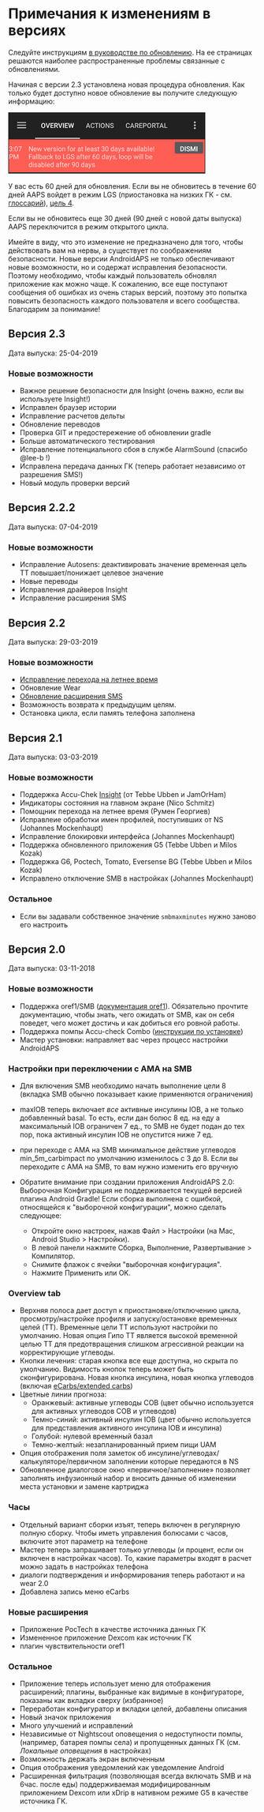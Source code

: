 # Примечания к изменениям в версиях

Следуйте инструкциям [ в руководстве по обновлению](../Installing-AndroidAPS/Update-to-new-version.md). На ее страницах решаются наиболее распространенные проблемы связанные с обновлениями.

Начиная с версии 2.3 установлена новая процедура обновления. Как только будет доступно новое обновление вы получите следующую информацию:

![Информация об обновлении](../images/AAPS_LoopDisable90days.png)

У вас есть 60 дней для обновления. Если вы не обновитесь в течение 60 дней AAPS войдет в режим LGS (приостановка на низких ГК - см. [глоссарий](../Getting-Started/Glossary.md)), [цель 4](../Usage/Objectives.md).

Если вы не обновитесь еще 30 дней (90 дней с новой даты выпуска) AAPS переключится в режим открытого цикла.

Имейте в виду, что это изменение не предназначено для того, чтобы действовать вам на нервы, а существует по соображениям безопасности. Новые версии AndroidAPS не только обеспечивают новые возможности, но и содержат исправления безопасности. Поэтому необходимо, чтобы каждый пользователь обновлял приложение как можно чаще. К сожалению, все еще поступают сообщения об ошибках из очень старых версий, поэтому это попытка повысить безопасность каждого пользователя и всего сообщества. Благодарим за понимание!

## Версия 2.3

Дата выпуска: 25-04-2019

### Новые возможности

* Важное решение безопасности для Insight (очень важно, если вы используете Insight!)
* Исправлен браузер истории
* Исправление расчетов дельты
* Обновление переводов
* Проверка GIT и предостережение об обновлении gradle
* Больше автоматического тестирования
* Исправление потенциального сбоя в службе AlarmSound (спасибо @lee-b !)
* Исправлена передача данных ГК (теперь работает независимо от разрешения SMS!)
* Новый модуль проверки версий

## Версия 2.2.2

Дата выпуска: 07-04-2019

### Новые возможности

* Исправление Autosens: деактивировать значение временная цель ТТ повышает/понижает целевое значение
* Новые переводы
* Исправления драйверов Insight
* Исправление расширения SMS

## Версия 2.2

Дата выпуска: 29-03-2019

### Новые возможности

* [Исправление перехода на летнее время](./Usage/Timezone-traveling#time-adjustment-daylight-savings-time-dst)
* Обновление Wear
* [Обновление расширения SMS](../Usage/SMS-Commands.md)
* Возможность возврата к предыдущим целям.
* Остановка цикла, если память телефона заполнена

## Версия 2.1

Дата выпуска: 03-03-2019

### Новые возможности

* Поддержка Аccu-Chek [Insight](../Configuration/Accu-Chek-Insight-Pump.md) (от Tebbe Ubben и JamOrHam)
* Индикаторы состояния на главном экране (Nico Schmitz)
* Помощник перехода на летнее время (Румен Георгиев)
* Исправлеие обработки имен профилей, поступивших от NS (Johannes Mockenhaupt)
* Исправление блокировки интерфейса (Johannes Mockenhaupt)
* Поддержка обновленного приложения G5 (Tebbe Ubben и Milos Kozak)
* Поддержка G6, Poctech, Tomato, Eversense BG (Tebbe Ubben и Milos Kozak)
* Исправлено отключение SMB в настройках (Johannes Mockenhaupt)

### Остальное

* Если вы задавали собственное значение `smbmaxminutes` нужно заново его настроить

## Версия 2.0

Дата выпуска: 03-11-2018

### Новые возможности

* Поддержка oref1/SMB ([документация oref1](https://openaps.readthedocs.io/en/latest/docs/Customize-Iterate/oref1.html)). Обязательно прочтите документацию, чтобы знать, чего ожидать от SMB, как он себя поведет, чего может достичь и как добиться его ровной работы.
* Поддержка помпы Accu-check Combo ([инструкции по установке](../Configuration/Accu-Chek-Combo-Pump.md))
* Мастер установки: направляет вас через процесс настройки AndroidAPS

### Настройки при переключении с AMA на SMB

* Для включения SMB необходимо начать выполнение цели 8 (вкладка SMB обычно показывает какие применяются ограничения)
* maxIOB теперь включает *все* активные инсулины IOB, а не только добавленный basal. То есть, если дан болюс 8 ед. на еду a максимальный IOB ограничен 7 ед., то SMB не будет подан до тех пор, пока активный инсулин IOB не опустится ниже 7 ед.
* при переходе с AMA на SMB минимальное действие углеводов min_5m_carbimpact по умолчанию изменилось с 3 до 8. Если вы переходите с AMA на SMB, то вам нужно изменить его вручную
* Обратите внимание при создании приложения AndroidAPS 2.0: Выборочная Конфигурация не поддерживается текущей версией плагина Android Gradle! Если сборка выполнена с ошибкой, относящейся к "выборочной конфигурации", можно сделать следующее:
  
  * Откройте окно настроек, нажав Файл > Настройки (на Mac, Android Studio > Настройки).
  * В левой панели нажмите Сборка, Выполнение, Развертывание > Компилятор.
  * Снимите флажок с ячейки "выборочная конфигурация".
  * Нажмите Применить или OK.

### Overview tab

* Верхняя полоса дает доступ к приостановке/отключению цикла, просмотру/настройке профиля и запуску/остановке временных целей (TT). Временные цели TT используют настройки по умолчанию. Новая опция Гипо TT является высокой временной целью TT для предотвращения слишком агрессивной реакции на корректирующие углеводы.
* Кнопки лечения: старая кнопка все еще доступна, но скрыта по умолчанию. Видимость кнопок теперь может быть сконфигурирована. Новая кнопка инсулина, новая кнопка углеводов (включая [eCarbs/extended carbs](../Usage/Extended-Carbs.md))
* Цветные линии прогноза: 
  * Оранжевый: активные углеводы COB (цвет обычно используется для активных углеводов COB и углеводов)
  * Темно-синий: активный инсулин IOB (цвет обычно используется для представления активного инсулина IOB и инсулина)
  * Голубой: нулевой временный базал
  * Темно-желтый: незапланированный прием пищи UAM
* Опция отображения поля заметок об инсулине/углеводах/калькуляторе/первичном заполнении которые передаются в NS
* Обновленное диалоговое окно «первичное/заполнение» позволяет заполнять инфузионный набор и вносить данные об изменении места установки и замене картриджа

### Часы

* Отдельный вариант сборки изъят, теперь включен в регулярную полную сборку. Чтобы иметь управления болюсами с часов, включите этот параметр на телефоне
* Мастер теперь запрашивает только углеводы (и процент, если он включен в настройках часов). То, какие параметры входят в расчет можно задать в настройках телефона
* диалоги подтверждения и информирования теперь работают и на wear 2.0
* Добавлена запись меню eCarbs

### Новые расширения

* Приложение PocTech в качестве источника данных ГК
* Измененное приложение Dexcom как источник ГК
* плагин чувствительности oref1

### Остальное

* Приложение теперь использует меню для отображения расширений; плагины, выбранные как видимые в конфигураторе, показаны как вкладки сверху (избранное)
* Переработан конфигуратор и вкладки целей, добавлены описания
* Новый значок приложения
* Много улучшений и исправлений
* Независимые от Nightscout оповещения о недоступности помпы, (например, батарея помпы села) и пропущенных данных ГК (см. *Локальные оповещения* в настройках)
* Возможность держать экран включенным
* Опция отображения уведомлений как уведомление Android
* Расширенная фильтрация (позволяющая всегда включать SMB и на 6час. после еды) поддерживаемая модифицированным приложением Dexcom или xDrip в нативном режиме G5 в качестве источника ГК.